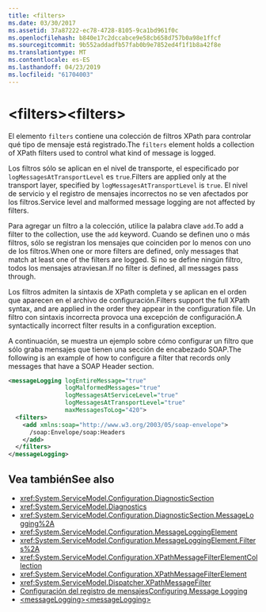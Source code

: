 ```yaml
---
title: <filters>
ms.date: 03/30/2017
ms.assetid: 37a87222-ec78-4728-8105-9ca1bd961f0c
ms.openlocfilehash: b840e17c2dccabce9e58cb658d757b0a98e1ffcf
ms.sourcegitcommit: 9b552addadfb57fab0b9e7852ed4f1f1b8a42f8e
ms.translationtype: MT
ms.contentlocale: es-ES
ms.lasthandoff: 04/23/2019
ms.locfileid: "61704003"
---
```

# <a name="filters"></a><span data-ttu-id="b807f-101">\<filters></span><span class="sxs-lookup"><span data-stu-id="b807f-101">\<filters></span></span>

<span data-ttu-id="b807f-102">El elemento `filters` contiene una colección de filtros XPath para controlar qué tipo de mensaje está registrado.</span><span class="sxs-lookup"><span data-stu-id="b807f-102">The `filters` element holds a collection of XPath filters used to control what kind of message is logged.</span></span>

<span data-ttu-id="b807f-103">Los filtros sólo se aplican en el nivel de transporte, el especificado por `logMessagesAtTransportLevel` es `true`.</span><span class="sxs-lookup"><span data-stu-id="b807f-103">Filters are applied only at the transport layer, specified by `logMessagesAtTransportLevel` is `true`.</span></span> <span data-ttu-id="b807f-104">El nivel de servicio y el registro de mensajes incorrectos no se ven afectados por los filtros.</span><span class="sxs-lookup"><span data-stu-id="b807f-104">Service level and malformed message logging are not affected by filters.</span></span>

<span data-ttu-id="b807f-105">Para agregar un filtro a la colección, utilice la palabra clave `add`.</span><span class="sxs-lookup"><span data-stu-id="b807f-105">To add a filter to the collection, use the `add` keyword.</span></span> <span data-ttu-id="b807f-106">Cuando se definen uno o más filtros, sólo se registran los mensajes que coinciden por lo menos con uno de los filtros.</span><span class="sxs-lookup"><span data-stu-id="b807f-106">When one or more filters are defined, only messages that match at least one of the filters are logged.</span></span> <span data-ttu-id="b807f-107">Si no se define ningún filtro, todos los mensajes atraviesan.</span><span class="sxs-lookup"><span data-stu-id="b807f-107">If no filter is defined, all messages pass through.</span></span>

<span data-ttu-id="b807f-108">Los filtros admiten la sintaxis de XPath completa y se aplican en el orden que aparecen en el archivo de configuración.</span><span class="sxs-lookup"><span data-stu-id="b807f-108">Filters support the full XPath syntax, and are applied in the order they appear in the configuration file.</span></span> <span data-ttu-id="b807f-109">Un filtro con sintaxis incorrecta provoca una excepción de configuración.</span><span class="sxs-lookup"><span data-stu-id="b807f-109">A syntactically incorrect filter results in a configuration exception.</span></span>

<span data-ttu-id="b807f-110">A continuación, se muestra un ejemplo sobre cómo configurar un filtro que sólo graba mensajes que tienen una sección de encabezado SOAP.</span><span class="sxs-lookup"><span data-stu-id="b807f-110">The following is an example of how to configure a filter that records only messages that have a SOAP Header section.</span></span>
  
```xml  
<messageLogging logEntireMessage="true"
                logMalformedMessages="true"
                logMessagesAtServiceLevel="true"
                logMessagesAtTransportLevel="true"
                maxMessagesToLog="420">
  <filters>
    <add xmlns:soap="http://www.w3.org/2003/05/soap-envelope">
      /soap:Envelope/soap:Headers
    </add>
  </filters>
</messageLogging>
```  
  
## <a name="see-also"></a><span data-ttu-id="b807f-111">Vea también</span><span class="sxs-lookup"><span data-stu-id="b807f-111">See also</span></span>

- <xref:System.ServiceModel.Configuration.DiagnosticSection>
- <xref:System.ServiceModel.Diagnostics>
- <xref:System.ServiceModel.Configuration.DiagnosticSection.MessageLogging%2A>
- <xref:System.ServiceModel.Configuration.MessageLoggingElement>
- <xref:System.ServiceModel.Configuration.MessageLoggingElement.Filters%2A>
- <xref:System.ServiceModel.Configuration.XPathMessageFilterElementCollection>
- <xref:System.ServiceModel.Configuration.XPathMessageFilterElement>
- <xref:System.ServiceModel.Dispatcher.XPathMessageFilter>
- [<span data-ttu-id="b807f-112">Configuración del registro de mensajes</span><span class="sxs-lookup"><span data-stu-id="b807f-112">Configuring Message Logging</span></span>](../../../../../docs/framework/wcf/diagnostics/configuring-message-logging.md)
- [<span data-ttu-id="b807f-113">\<messageLogging></span><span class="sxs-lookup"><span data-stu-id="b807f-113">\<messageLogging></span></span>](../../../../../docs/framework/configure-apps/file-schema/wcf/messagelogging.md)
